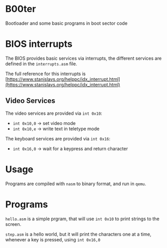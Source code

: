 # B00ter

Bootloader and some basic programs in boot sector code

# BIOS interrupts

The BIOS provides basic services via interrupts, the different services
are defined in the `interrupts.asm` file.

The full reference for this interrupts is
[https://www.stanislavs.org/helppc/idx_interrupt.html](https://www.stanislavs.org/helppc/idx_interrupt.html)

## Video Services

The video services are provided via `int 0x10`:
- `int 0x10,0` -> set video mode
- `int 0x10,e` -> write text in teletype mode

The keyboard services are provided via `int 0x16`:
- `int 0x16,0` -> wait for a keypress and return character

# Usage

Programs are compiled with `nasm` to binary format, and run in `qemu`.

# Programs

`hello.asm` is a simple prgram, that will use `int 0x10` to print strings
to the screen.

`step.asm` is a hello world, but it will print the characters one at a time,
whenever a key is pressed, using `int 0x16,0`
